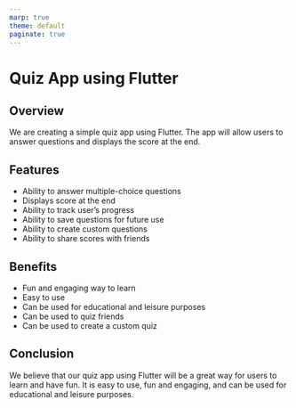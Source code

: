 ```yaml
---
marp: true
theme: default
paginate: true
---
```

# Quiz App using Flutter

## Overview

We are creating a simple quiz app using Flutter. The app will allow users to answer questions and displays the score at the end.

## Features

- Ability to answer multiple-choice questions
- Displays score at the end
- Ability to track user’s progress
- Ability to save questions for future use
- Ability to create custom questions
- Ability to share scores with friends

## Benefits

- Fun and engaging way to learn
- Easy to use
- Can be used for educational and leisure purposes
- Can be used to quiz friends
- Can be used to create a custom quiz

## Conclusion

We believe that our quiz app using Flutter will be a great way for users to learn and have fun. It is easy to use, fun and engaging, and can be used for educational and leisure purposes.
  